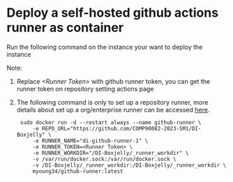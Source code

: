 # Deploy a self-hosted github actions runner as container

Run the following command on the instance your want to deploy the instance

Note: 
1. Replace *\<Runner Token>* with github runner token, you can get the runner token on repository setting actions page
2. The following command is only to set up a repository runner, more details about set up a org/enterprise runner can be accessed [here](https://github.com/myoung34/docker-github-actions-runner/wiki/Usage).

        sudo docker run -d --restart always --name github-runner \
            -e REPO_URL="https://github.com/COMP90082-2023-SM1/DI-Boxjelly" \
            -e RUNNER_NAME="di-github-runner-1" \
            -e RUNNER_TOKEN=<Runner Token> \
            -e RUNNER_WORKDIR="/DI-Boxjelly/_runner_workdir" \
            -v /var/run/docker.sock:/var/run/docker.sock \
            -v /DI-Boxjelly/_runner_workdir:/DI-Boxjelly/_runner_workdir \
            myoung34/github-runner:latest